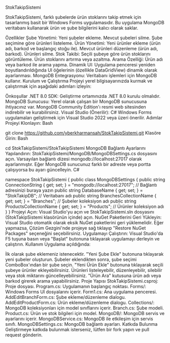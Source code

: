 StokTakipSistemi

StokTakipSistemi, farklı şubelerde ürün stoklarını takip etmek için tasarlanmış basit bir Windows Forms uygulamasıdır. Bu uygulama MongoDB veritabanı kullanarak ürün ve şube bilgilerini kalıcı olarak saklar.

Özellikler
Şube Yönetimi:
Yeni şubeler ekleme.
Mevcut şubeleri silme.
Şube seçimine göre ürünleri listeleme.
Ürün Yönetimi:
Yeni ürünler ekleme (ürün adı, barkod ve başlangıç stoğu ile).
Mevcut ürünleri düzenleme (ürün adı, barkod).
Ürünleri silme.
Stok Takibi:
Seçili şubeye göre ürün stoklarını görüntüleme.
Ürün stoklarını artırma veya azaltma.
Arama Özelliği:
Ürün adı veya barkod ile arama yapma.
Dinamik UI:
Uygulama penceresi yeniden boyutlandırıldığında UI öğelerinin (özellikle DataGridView) dinamik olarak ayarlanması.
MongoDB Entegrasyonu:
Veritabanı işlemleri için MongoDB kullanır.
Kurulum ve Çalıştırma
Projeyi yerel bilgisayarınızda kurmak ve çalıştırmak için aşağıdaki adımları izleyin:

Önkoşullar
.NET 8.0 SDK: Geliştirme ortamınızda .NET 8.0 kurulu olmalıdır.
MongoDB Sunucusu: Yerel olarak çalışan bir MongoDB sunucusuna ihtiyacınız var. MongoDB Community Edition'ı resmi web sitesinden indirebilir ve kurabilirsiniz.
Visual Studio (Önerilir): C# Windows Forms uygulamaları geliştirmek için Visual Studio 2022 veya üzeri önerilir.
Adımlar
Projeyi Klonlayın:
Bash

git clone https://github.com/yberkharmansah/StokTakipSistemi.git
Klasöre Girin:
Bash

cd StokTakipSistemi/StokTakipSistemi
MongoDB Bağlantı Ayarlarını Yapılandırın: StokTakipSistemi/MongoDB/MongoDBSettings.cs dosyasını açın. Varsayılan bağlantı dizesi mongodb://localhost:27017 olarak ayarlanmıştır. Eğer MongoDB sunucunuz farklı bir adreste veya portta çalışıyorsa bu ayarı güncelleyin.
C#

namespace StokTakipSistemi
{
    public class MongoDBSettings
    {
        public string ConnectionString { get; set; } = "mongodb://localhost:27017"; // Bağlantı adresinizi buraya yazın
        public string DatabaseName { get; set; } = "StokTakipDB"; // Veritabanı adı
        public string BranchesCollectionName { get; set; } = "Branches"; // Şubeler koleksiyon adı
        public string ProductsCollectionName { get; set; } = "Products"; // Ürünler koleksiyon adı
    }
}
Projeyi Açın: Visual Studio'yu açın ve StokTakipSistemi.sln dosyasını (StokTakipSistemi klasörünün içinde) açın.
NuGet Paketlerini Geri Yükleyin: Visual Studio otomatik olarak eksik NuGet paketlerini geri yüklemelidir. Eğer yapmazsa, Çözüm Gezgini'nde projeye sağ tıklayıp "Restore NuGet Packages" seçeneğini seçebilirsiniz.
Uygulamayı Çalıştırın: Visual Studio'da F5 tuşuna basın veya "Başlat" butonuna tıklayarak uygulamayı derleyin ve çalıştırın.
Kullanım
Uygulama açıldığında:

İlk olarak şube eklemeniz istenecektir. "Yeni Şube Ekle" butonuna tıklayarak yeni şubeler oluşturun.
Şubeler eklendikten sonra, şube seçimi ComboBox'ından bir şube seçin.
"Yeni Ürün Ekle" butonuna tıklayarak seçili şubeye ürünler ekleyebilirsiniz.
Ürünleri listeleyebilir, düzenleyebilir, silebilir veya stok miktarını güncelleyebilirsiniz.
"Ürün Ara" kutusuna ürün adı veya barkod girerek arama yapabilirsiniz.
Proje Yapısı
StokTakipSistemi.csproj: Proje dosyası.
Program.cs: Uygulamanın başlangıç noktası.
Forms/: Windows Forms UI dosyalarını içerir.
Form1.cs: Ana uygulama penceresi.
AddEditBranchForm.cs: Şube ekleme/düzenleme dialogu.
AddEditProductForm.cs: Ürün ekleme/düzenleme dialogu.
Collections/: MongoDB koleksiyonları için model sınıflarını içerir.
Branch.cs: Şube modeli.
Product.cs: Ürün ve stok bilgileri için model.
MongoDB/: MongoDB servis ve ayarlarını içerir.
MongoDBService.cs: MongoDB ile etkileşim için servis sınıfı.
MongoDBSettings.cs: MongoDB bağlantı ayarları.
Katkıda Bulunma
Geliştirmeye katkıda bulunmak isterseniz, lütfen bir fork yapın ve pull request gönderin.
